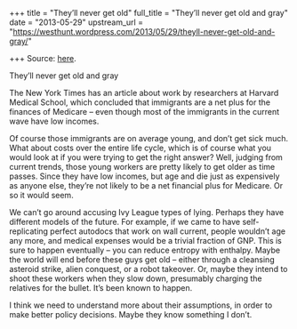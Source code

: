 +++
title = "They’ll never get old"
full_title = "They’ll never get old and gray"
date = "2013-05-29"
upstream_url = "https://westhunt.wordpress.com/2013/05/29/theyll-never-get-old-and-gray/"

+++
Source: [here](https://westhunt.wordpress.com/2013/05/29/theyll-never-get-old-and-gray/).

They’ll never get old and gray

The New York Times has an article about work by researchers at Harvard
Medical School, which concluded that immigrants are a net plus for the
finances of Medicare – even though most of the immigrants in the current
wave have low incomes.

Of course those immigrants are on average young, and don’t get sick
much. What about costs over the entire life cycle, which is of course
what you would look at if you were trying to get the right answer? Well,
judging from current trends, those young workers are pretty likely to
get older as time passes. Since they have low incomes, but age and die
just as expensively as anyone else, they’re not likely to be a net
financial plus for Medicare. Or so it would seem.

We can’t go around accusing Ivy League types of lying. Perhaps they have
different models of the future. For example, if we came to have
self-replicating perfect autodocs that work on wall current, people
wouldn’t age any more, and medical expenses would be a trivial fraction
of GNP. This is sure to happen eventually – you can reduce entropy with
enthalpy. Maybe the world will end before these guys get old – either
through a cleansing asteroid strike, alien conquest, or a robot
takeover. Or, maybe they intend to shoot these workers when they slow
down, presumably charging the relatives for the bullet. It’s been known
to happen.

I think we need to understand more about their assumptions, in order to
make better policy decisions. Maybe they know something I don’t.

